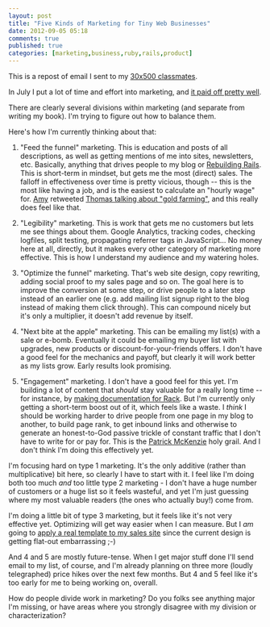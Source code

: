 ```yaml
---
layout: post
title: "Five Kinds of Marketing for Tiny Web Businesses"
date: 2012-09-05 05:18
comments: true
published: true
categories: [marketing,business,ruby,rails,product]
---
```

This is a repost of email I sent to my <a href="http://codefol.io/posts/25-3-x5-why-">30x500 classmates</a>.

In July I put a lot of time and effort into marketing, and <a href="http://codefol.io/posts/22-My-First-Thousand-in-Product-Revenue-Story-and-Numbers">it paid off pretty well</a>.

There are clearly several divisions within marketing (and separate from writing my book).  I'm trying to figure out how to balance them.

Here's how I'm currently thinking about that:

1. "Feed the funnel" marketing.  This is education and posts of all descriptions, as well as getting mentions of me into sites, newsletters, etc.  Basically, anything that drives people to my blog or <a href="
http://rebuilding-rails.com">Rebuilding Rails</a>.  This is short-term in mindset, but gets me the most (direct) sales.  The falloff in effectiveness over time is pretty vicious, though -- this is the most like having a job, and is the easiest to calculate an "hourly wage" for.  <a href="http://unicornfree.com">Amy</a> retweeted <a href="https://twitter.com/amyhoy/status/225962034171346946">Thomas talking about "gold farming"</a>, and this really does feel like that.

2. "Legibility" marketing.  This is work that gets me no customers but lets me see things about them.  Google Analytics, tracking codes, checking logfiles, split testing, propagating referrer tags in JavaScript...  No money here at all, directly, but it makes every other category of marketing more effective.  This is how I understand my audience and my watering holes.

3. "Optimize the funnel" marketing.  That's web site design, copy rewriting, adding social proof to my sales page and so on.  The goal here is to improve the conversion at some step, or drive people to a later step instead of an earlier one (e.g. add mailing list signup right to the blog instead of making them click through).  This can compound nicely but it's only a multiplier, it doesn't add revenue by itself.

4. "Next bite at the apple" marketing.  This can be emailing my list(s) with a sale or e-bomb.  Eventually it could be emailing my buyer list with upgrades, new products or discount-for-your-friends offers.  I don't have a good feel for the mechanics and payoff, but clearly it will work better as my lists grow.  Early results look promising.

5. "Engagement" marketing.  I don't have a good feel for this yet.  I'm building a lot of content that *should* stay valuable for a really long time -- for instance, by <a href="http://codefol.io/posts/14--What-is-Rack-A-Primer">making documentation for Rack</a>.  But I'm currently only getting a short-term boost out of it, which feels like a waste.  I *think* I should be working harder to drive people from one page in my blog to another, to build page rank, to get inbound links and otherwise to generate an honest-to-God passive trickle of constant traffic that I don't have to write for or pay for.  This is the <a href="http://kalzumeus.com">Patrick McKenzie</a> holy grail.  And I don't think I'm doing this effectively yet.

I'm focusing hard on type 1 marketing.  It's the only additive (rather than multiplicative) bit here, so clearly I have to start with it.  I feel like I'm doing both too much *and* too little type 2 marketing - I don't have a huge number of customers or a huge list so it feels wasteful, and yet I'm just guessing where my most valuable readers (the ones who actually buy!) come from.

I'm doing a little bit of type 3 marketing, but it feels like it's not very effective yet.  Optimizing will get way easier when I can measure.  But I *am* going to <a href="http://codefol.io/posts/24-Redesign-Rebuilding-Rails-com">apply a real template to my sales site</a> since the current design is getting flat-out embarrassing ;-)

And 4 and 5 are mostly future-tense.  When I get major stuff done I'll send email to my list, of course, and I'm already planning on three more (loudly telegraphed) price hikes over the next few months.  But 4 and 5 feel like it's too early for me to being working on, overall.

How do people divide work in marketing?  Do you folks see anything major I'm missing, or have areas where you strongly disagree with my division or characterization?
